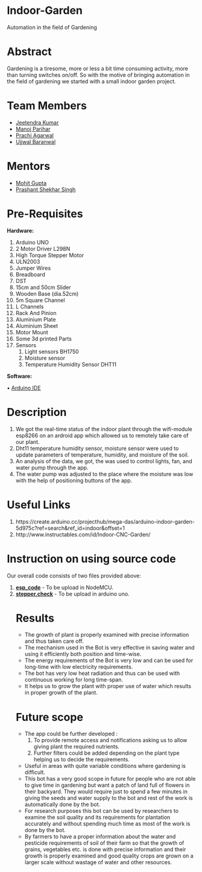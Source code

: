 # Indoor-Garden
Automation in the field of Gardening

# Abstract
Gardening is a tiresome, more or less a bit time consuming activity, more than turning switches on/off. So with the motive of bringing automation in the field of gardening we started with a small indoor garden project.

# Team Members
<ul>
<li ><a href="https://www.facebook.com/people/Nitin-Yadav/100002014363690">Jeetendra Kumar</a></li>
<li><a href="https://www.facebook.com/utkarshdeepak23">Manoj Parihar</a></li>
<li><a href="https://www.facebook.com/tathagat.chaurasiya">Prachi Agarwal</a></li>
<li><a href="https://www.facebook.com/profile.php?id=100004414771823">Ujjwal Baranwal</a></li>
</ul>

# Mentors
<ul>
<li><a href="https://www.facebook.com/profile.php?id=100003364416121">Mohit Gupta</a></li>
<li><a href="https://www.facebook.com/prasants021">Prashant Shekhar Singh</a></li>
</ul>

# Pre-Requisites
 
 <b>Hardware:</b>
<ol>
<li>Arduino UNO</li>
<li>2	Motor Driver L298N</li>
<li> High Torque Stepper Motor</li>
<li>ULN2003</li>
<li>Jumper Wires</li>
<li>Breadboard</li>
<li>DST</li>
<li>15cm and 50cm Slider</li>
<li>Wooden Base (dia.52cm)</li>
<li>5m Square Channel</li>
<li>L Channels</li>
<li>Rack And Pinion</li>
<li>Aluminium Plate</li>
<li>Aluminium Sheet</li>
<li>Motor Mount</li>
<li>Some 3d printed Parts</li> 
 <li>Sensors
  <ol><li>Light sensors BH1750
   <li>Moisture sensor
    <li>Temperature Humidity Sensor DHT11
  </ol>
</ol>

 <b>Software:</b>
 
•	<a href ="https://www.arduino.cc/en/main/software">Arduino IDE</a>
  
 # Description
 <ol>
 <li>We got the real-time status of the indoor plant through the wifi-module esp8266 on an ardroid app which allowed us to remotely take care of our plant.
  <li>Dht11 temperature humidity sensor, moisture sensor were used to update parameters of temperature, humidity, and moisture of the soil.
   <li>An analysis of the data, we got, the was used to control lights, fan, and water pump through the app.
    <li>The water pump was adjusted to the place where the moisture was low with the help of positioning buttons of the app.
     </ol>
     
 
 # Useful Links
 <ol>
 <li>https://create.arduino.cc/projecthub/mega-das/arduino-indoor-garden-5d975c?ref=search&ref_id=indoor&offset=1
  <li>http://www.instructables.com/id/Indoor-CNC-Garden/
   </ol>


# Instruction on using source code
 Our overall code consists of two files provided above:
 <ol>
 <li><a href="https://github.com/Prachi0141/Indoor-Garden/blob/master/esp_code.ino"><b>esp_code</b></a> - To be upload in NodeMCU.
  <li><a href="https://github.com/Prachi0141/Indoor-Garden/blob/master/stepper_check.ino"><b>stepper.check</a></b> - To be upload in arduino uno.
  

# Results  
<ul>
 <li>The growth of plant is properly examined with precise information and thus taken care off.
<li> The mechanism used in the Bot is very effective in saving water and using it efficiently both position and time-wise.
<li> The energy requirements of the Bot is very low and can be used for long-time with low electricity requirements.
<li>The bot has very low heat radiation and thus can be used with continuous working for long time-span.
<li>It helps us to grow the plant with proper use of water which results in proper growth of the plant.
 </ul>

# Future scope
<ul>
 <li>The app could be further developed :
  <ol>
   <li>To provide remote access and notifications asking us to allow giving plant the required nutrients.
   <li>Further filters could be added depending on the plant type helping us to decide the requirements.
  </ol>
 <li>Useful in areas with quite variable conditions where gardening is difficult.
 <li> This bot has a very good scope in future for people who are not able to give time in gardening but want a patch of land full of   flowers in their backyard. They would require just to spend a few minutes in giving the seeds and water supply to the bot and       rest of the work is automatically done by the bot.
<li> For research purposes this bot can be used by researchers to examine the soil quality and its requirements for plantation accurately and without spending much time as most of the work is done by the bot.
<li>By farmers to have a proper information about the water and pesticide requirements of soil of their farm so that the growth of grains, vegetables etc. is done with precise information and their growth is properly examined and good quality crops are grown on a larger scale without wastage of water and other resources.
